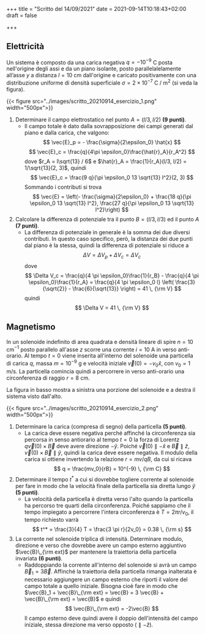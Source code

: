 +++
title = "Scritto del 14/09/2021"
date = 2021-09-14T10:18:43+02:00
draft = false

+++

## Elettricità

Un sistema è composto da una carica negativa $q = -10^{-9}$ C posta nell'origine degli assi e da un piano isolante, posto parallelalelamente all’asse $y$ a distanza $l = 10$ cm dall'origine e caricato positivamente con una distribuzione uniforme di densità superficiale $\sigma = 2 \times 10^{-7}$ C / m$^2$ (si veda la figura).

{{< figure src="../images/scritto_20210914_esercizio_1.png"  width="500px">}}

1. Determinare il campo elettrostatico nel punto $A = (l/3, l/2)$ **(9 punti)**.
	* Il campo totale è dato dalla sovrapposizione dei campi generati dal piano e dalla carica, che valgono:
$$
\vec{E}_p = - \frac{\sigma}{2\epsilon_0} \hat{x}
$$
$$
\vec{E}_c = \frac{q}{4\pi \epsilon_0}\frac{\hat{r}_A}{r_A^2}
$$
dove $r_A = l\sqrt{13} / 6$ e $\hat{r}_A = \frac{1}{r_A}(l/3, l/2) = 1/\sqrt{13}(2, 3)$, quindi
$$
\vec{E}_c = \frac{9 q}{\pi \epsilon_0 13 \sqrt{13} l^2}(2, 3)
$$
Sommando i contributi si trova
$$
\vec{E} = \left(- \frac{\sigma}{2\epsilon_0} + \frac{18 q}{\pi \epsilon_0 13 \sqrt{13} l^2}, \frac{27 q}{\pi \epsilon_0 13 \sqrt{13} l^2}\right)
$$
2. Calcolare la differenza di potenziale tra il punto $B = (l/3, l/3)$ ed il punto $A$ **(7 punti)**.
	* La differenza di potenziale in generale è la somma dei due diversi contributi. In questo caso specifico, però, la distanza dei due punti dal piano è la stessa, quindi la differenza di potenziale si riduce a
$$
\Delta V = \Delta V_p + \Delta V_c = \Delta V_c
$$
dove
$$
\Delta V_c = \frac{q}{4 \pi \epsilon_0}\frac{1}{r_B} - \frac{q}{4 \pi \epsilon_0}\frac{1}{r_A} = \frac{q}{4 \pi \epsilon_0 l} \left( \frac{3}{\sqrt{2}} - \frac{6}{\sqrt{13}} \right) = 41 \, {\rm V}
$$
quindi
$$
\Delta V = 41 \, {\rm V}
$$

## Magnetismo

In un solenoide indefinito di area quadrata e densità lineare di spire $n = 10$ cm$^{-1}$ posto parallelo all'asse $z$ scorre una corrente $i = 10$ A in verso anti-orario. Al tempo $t = 0$ viene inserita all'interno del solenoide una particella di carica $q$, massa $m = 10^{-9}$ g e velocità iniziale $\vec{v}(0) = -v_0 \hat{x}$, con $v_0 = 1$ m/s. La particella comincia quindi a percorrere in verso anti-orario una circonferenza di raggio $r = 8$ cm.

La figura in basso mostra a sinistra una porzione del solenoide e a destra il sistema visto dall'alto.

{{< figure src="../images/scritto_20210914_esercizio_2.png"  width="500px">}}

1. Determinare la carica (compresa di segno) della particella **(5 punti)**.
	* La carica deve essere negativa perché affinché la circonferenza sia percorsa in senso antiorario al tempo $t = 0$ la forza di Lorentz $q \vec{v}(0) \times \vec{B}$ deve avere direzione $-\hat{y}$. Poiché $\vec{v}(0) \parallel -\hat{x}$ e $\vec{B} \parallel \hat{z}$, $\vec{v}(0) \times \vec{B} \parallel \hat{y}$, quindi la carica deve essere negativa. Il modulo della carica si ottiene invertendo la relazione $r = mv / qB$, da cui si ricava
	$$
	q = \frac{mv_0}{rB} = 10^{-9} \, {\rm C}
	$$
2. Determinare il tempo $t^*$ a cui si dovrebbe togliere corrente al solenoide per fare in modo che la velocità finale della particella sia diretta lungo $\hat{y}$ **(5 punti)**.
	* La velocità della particella è diretta verso l'alto quando la particella ha percorso tre quarti della circonferenza. Poiché sappiamo che il tempo impiegato a percorrere l'intera circonferenza è $T = 2 \pi r / v_0$, il tempo richiesto varrà
	  $$
	  t^* = \frac{3}{4} T = \frac{3 \pi r}{2v_0} = 0.38 \, {\rm s}
	  $$
3. La corrente nel solenoide triplica di intensità. Determinare modulo, direzione e verso che dovrebbe avere un campo esterno aggiuntivo $\vec{B}\_{\rm ext}$ per mantenere la traiettoria della particella invariata **(6 punti)**.
   * Raddoppiando la corrente all'interno del solenoide si avrà un campo $\vec{B}_1 = 3 \vec{B}$. Affinché la traiettoria della particella rimanga inalterata è necessario aggiungere un campo esterno che riporti il valore del campo totale a quello iniziale. Bisogna cioè fare in modo che $\vec{B}_1 + \vec{B}\_{\rm ext} = \vec{B} = 3 \vec{B} + \vec{B}\_{\rm ext} = \vec{B}$ e quindi
     $$
     \vec{B}\_{\rm ext} = -2\vec{B}
     $$
     Il campo esterno deve quindi avere il doppio dell'intensità del campo iniziale, stessa direzione ma verso opposto ($\parallel -\hat{z}$).